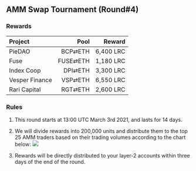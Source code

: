 ## AMM Swap Tournament (Round#4)

###  Rewards


| **Project** | **Pool** | **Reward** |
| :--- | ---: | ---: |
PieDAO | BCP⇄ETH |  6,400 LRC |
Fuse | FUSE⇄ETH |  1,180 LRC |
Index Coop | DPI⇄ETH |3,300 LRC |
Vesper Finance | VSP⇄ETH |   6,550 LRC |
Rari Capital | RGT⇄ETH |   2,600 LRC |

### Rules


1) This round starts at 13:00 UTC March 3rd 2021, and lasts for 14 days.

2) We will divide rewards into 200,000 units and distribute them to the top 25 AMM traders based on their trading volumes according to the chart below:
![](/markdown/images/program_3.png "")


3) Rewards will be directly distributed to your layer-2 accounts within three days of the end of the round.



